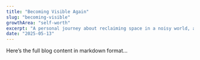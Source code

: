 ```yaml
---
title: "Becoming Visible Again"
slug: "becoming-visible"
growthArea: "self-worth"
excerpt: "A personal journey about reclaiming space in a noisy world, and how digital reflection helped me find my voice again."
date: "2025-05-13"
---
```


Here’s the full blog content in markdown format...
